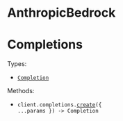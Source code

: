 # AnthropicBedrock

# Completions

Types:

- <code><a href="./src/resources/completions.ts">Completion</a></code>

Methods:

- <code title="post /model/{model}/invoke">client.completions.<a href="./src/resources/completions.ts">create</a>({ ...params }) -> Completion</code>
